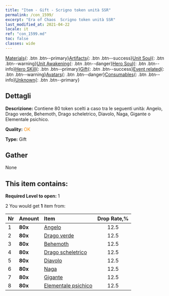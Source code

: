 ```yaml
---
title: "Item - Gift - Scrigno token unità SSR"
permalink: /con_1599/
excerpt: "Era of Chaos  Scrigno token unità SSR"
last_modified_at: 2021-04-22
locale: it
ref: "con_1599.md"
toc: false
classes: wide
---
```

 [Materials](/ItemsIT/){: .btn .btn--primary}[Artifacts](/ItemsIT/Artifacts/){: .btn .btn--success}[Unit Soul](/ItemsIT/UnitSoul/){: .btn .btn--warning}[Unit Awakening](/ItemsIT/UnitAwakening/){: .btn .btn--danger}[Hero Soul](/ItemsIT/HeroSoul/){: .btn .btn--info}[Hero SKill](/ItemsIT/HeroSkill/){: .btn .btn--primary}[Gift](/ItemsIT/Gift/){: .btn .btn--success}[Event related](/ItemsIT/Events/){: .btn .btn--warning}[Avatars](/ItemsIT/Avatars/){: .btn .btn--danger}[Consumables](/ItemsIT/Consumables/){: .btn .btn--info}[Unknown](/ItemsIT/Unknown/){: .btn .btn--primary}

## Dettagli
 **Descrizione:** Contiene 80 token scelti a caso tra le seguenti unità: Angelo, Drago verde, Behemoth, Drago scheletrico, Diavolo, Naga, Gigante o Elementale psichico.

 **Quality:** <span style="color: #FF8C00">OK</span>

 **Type:** Gift

## Gather

  None

## This item contains:

 **Required Level to open:** 1

 2 You would get **1** item  from:

  | Nr | Amount |     Item    | Drop Rate,% |
  |:---|:-------|:------------|:---------:|
  | 1 |  **80x** | [Angelo](/it/Items/unt_196/) | 12.5 | 
  | 2 |  **80x** | [Drago verde](/it/Items/unt_205/) | 12.5 | 
  | 3 |  **80x** | [Behemoth](/it/Items/unt_223/) | 12.5 | 
  | 4 |  **80x** | [Drago scheletrico](/it/Items/unt_214/) | 12.5 | 
  | 5 |  **80x** | [Diavolo](/it/Items/unt_232/) | 12.5 | 
  | 6 |  **80x** | [Naga](/it/Items/unt_240/) | 12.5 | 
  | 7 |  **80x** | [Gigante](/it/Items/unt_241/) | 12.5 | 
  | 8 |  **80x** | [Elementale psichico](/it/Items/unt_267/) | 12.5 | 
